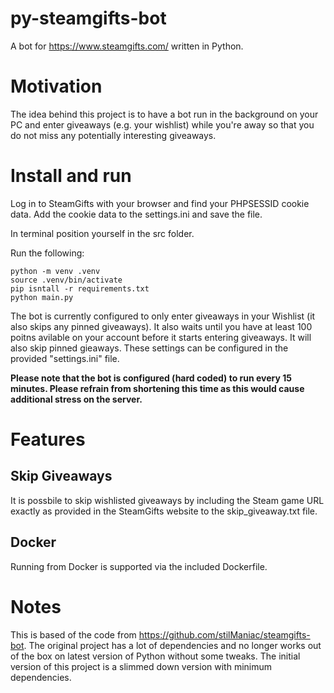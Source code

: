 # py-steamgifts-bot
A bot for https://www.steamgifts.com/ written in Python.

# Motivation

The idea behind this project is to have a bot run in the background on your PC and enter giveaways (e.g. your wishlist) while you're away so that you do not miss any potentially interesting giveaways.

# Install and run

Log in to SteamGifts with your browser and find your PHPSESSID cookie data.
Add the cookie data to the settings.ini and save the file.

In terminal position yourself in the src folder.

Run the following:
```
python -m venv .venv
source .venv/bin/activate
pip isntall -r requirements.txt
python main.py
```

The bot is currently configured to only enter giveaways in your Wishlist (it also skips any pinned giveaways).
It also waits until you have at least 100 poitns avilable on your account before it starts entering giveaways.
It will also skip pinned gieaways.
These settings can be configured in the provided "settings.ini" file.

__Please note that the bot is configured (hard coded) to run every 15 minutes. Please refrain from shortening this time as this would cause additional stress on the server.__

# Features

## Skip Giveaways

It is possbile to skip wishlisted giveaways by including the Steam game URL exactly as provided in the SteamGifts website to the skip_giveaway.txt file.

## Docker

Running from Docker is supported via the included Dockerfile.

# Notes

This is based of the code from https://github.com/stilManiac/steamgifts-bot. The original project has a lot of dependencies and no longer works out of the box on latest version of Python without some tweaks. The initial version of this project is a slimmed down version with minimum dependencies.

